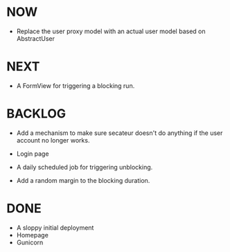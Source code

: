 NOW
===
- Replace the user proxy model with an actual user model based on AbstractUser


NEXT
====

- A FormView for triggering a blocking run.

BACKLOG
=======

- Add a mechanism to make sure secateur doesn't do anything if the user account no longer works.

- Login page
- A daily scheduled job for triggering unblocking.
- Add a random margin to the blocking duration.

DONE
====

- A sloppy initial deployment
- Homepage
- Gunicorn
